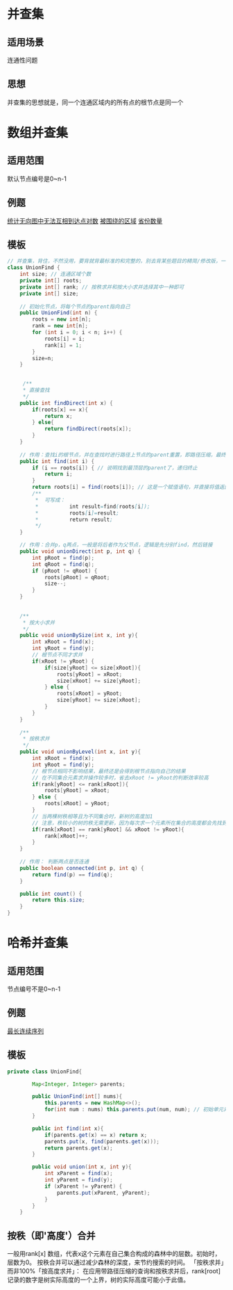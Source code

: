 # 并查集

## 适用场景
连通性问题

## 思想
并查集的思想就是，同一个连通区域内的所有点的根节点是同一个

# 数组并查集

## 适用范围
默认节点编号是0~n-1

## 例题
[统计无向图中无法互相到达点对数](https://leetcode.cn/problems/count-unreachable-pairs-of-nodes-in-an-undirected-graph/)
[被围绕的区域](https://leetcode.cn/problems/surrounded-regions/)
[省份数量](https://leetcode.cn/problems/number-of-provinces/)

## 模板
```java
// 并查集，背住，不然没用，要背就背最标准的和完整的，别去背某些题目的精简/修改版，一点儿用没有
class UnionFind {
    int size; // 连通区域个数
    private int[] roots;
    private int[] rank; // 按秩求并和按大小求并选择其中一种即可
    private int[] size;
    
    // 初始化节点，将每个节点的parent指向自己
    public UnionFind(int n) {
        roots = new int[n];
        rank = new int[n];
        for (int i = 0; i < n; i++) {
            roots[i] = i;
            rank[i] = 1;
        }
        size=n;
    }

    
     /**
     * 直接查找
     */
    public int findDirect(int x) {
        if(roots[x] == x){
            return x;
        } else{
            return findDirect(roots[x]);  
        }
    }
    
    // 作用：查找i的根节点，并在查找时进行路径上节点的parent重置，即路径压缩，最终指向同一个parent节点
    public int find(int i) {
        if (i == roots[i]) { // 说明找到最顶层的parent了，递归终止
            return i;
        }
        return roots[i] = find(roots[i]); // 这是一个赋值语句，并直接将值返回，
        /**
         *  可写成：
         *          int result=find(roots[i]);
         *          roots[i]=result;
         *          return result;
         */
    }

    // 作用：合并p，q两点，一般是将后者作为父节点，逻辑是先分别find，然后链接
    public void unionDirect(int p, int q) {
        int pRoot = find(p);
        int qRoot = find(q);
        if (pRoot != qRoot) {
            roots[pRoot] = qRoot;
            size--;
        }
    }
    
    
    /**
     * 按大小求并
     */
    public void unionBySize(int x, int y){
        int xRoot = find(x);
        int yRoot = find(y);
        // 根节点不同才求并
        if(xRoot != yRoot) {
            if(size[yRoot] <= size[xRoot]){
                roots[yRoot] = xRoot;
                size[xRoot] += size[yRoot];
            } else {
                roots[xRoot] = yRoot;
                size[yRoot] += size[xRoot];
            }
        }
    }
    
    /**
     * 按秩求并
     */
    public void unionByLevel(int x, int y){
        int xRoot = find(x);
        int yRoot = find(y);
        // 根节点相同不影响结果，最终还是会得到根节点指向自己的结果
        // 在不同集合元素求并操作较多时，省去xRoot != yRoot的判断效率较高
        if(rank[yRoot] <= rank[xRoot]){
            roots[yRoot] = xRoot;
        } else {
            roots[xRoot] = yRoot;
        }
        // 当两棵树秩相等且为不同集合时，新树的高度加1
        // 注意，秩较小的树的秩无需更新，因为每次求一个元素所在集合的高度都会先找到该集合的树的根
        if(rank[xRoot] == rank[yRoot] && xRoot != yRoot){
            rank[xRoot]++; 
        }
    }
    
    // 作用： 判断两点是否连通
    public boolean connected(int p, int q) {
        return find(p) == find(q);
    }

    public int count() {
        return this.size;
    }
}
```
# 哈希并查集

## 适用范围
节点编号不是0~n-1

## 例题
[最长连续序列](https://leetcode.cn/problems/longest-consecutive-sequence/)

## 模板
```java
private class UnionFind{

        Map<Integer, Integer> parents;

        public UnionFind(int[] nums){
            this.parents = new HashMap<>();
            for(int num : nums) this.parents.put(num, num); // 初始单元素集合，parent指向自己
        }

        public int find(int x){
            if(parents.get(x) == x) return x;
            parents.put(x, find(parents.get(x)));
            return parents.get(x);
        }

        public void union(int x, int y){
            int xParent = find(x);
            int yParent = find(y);
            if (xParent != yParent) {
                parents.put(xParent, yParent);
            }
        }
    }
  ```
## 按秩（即'高度'）合并
一般用rank[x] 数组，代表x这个元素在自己集合构成的森林中的层数。初始时，层数为0。
按秩合并可以通过减少森林的深度，来节约搜索的时间。
「按秩求并」而非100%「按高度求并」：
在应用带路径压缩的查询和按秩求并后，rank[root]记录的数字是树实际高度的一个上界，树的实际高度可能小于此值。
